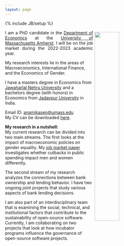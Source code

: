 ```yaml
---
layout: page
---
```

{% include JB/setup %}

<img style="float: right; width: 40%; padding: 6px;" src=" {{ site.url }}/assets/Photo%20(edited).JPG">

<p align="justify"> I am a PhD candidate in the <a href="https://www.umass.edu/economics/">Department of Economics</a> at the <a href="https://www.umass.edu/">University of Massachusetts Amherst</a>. I will be on the job market during the 2022-2023 academic year. <br>

My research interests lie in the areas of Macroeconomics, International Finance, and the Economics of Gender. <br>

I have a masters degree in Economics from <a href="https://www.jnu.ac.in/">Jawaharlal Nehru University</a> and a bachelors degree (with honors) in Economics from <a href="http://www.jaduniv.edu.in/view_department.php?deptid=66">Jadavpur University</a> in India. <br>

Email ID: <a href="mailto:anamikasen@umass.edu">anamikasen@umass.edu</a> <br>
My CV can be downloaded <a href="https://anamika-sen.github.io/assets/CV_AnamikaSen.pdf">here</a>. <br>


 <strong>My research in a nutshell:</strong> <br>
My current research can be divided into two main streams. The first looks at the impact of macroeconomic policies on gender equality. My <a href="https://anamika-sen.github.io/assets/The%20Impact%20of%20Austerity%20on%20Gender%20Inequality%20in%20Time%20Allocation%20in%20the%20United%20States.pdf">job market paper</a> investigates whether cutbacks in public spending impact men and women differently.

The second stream of my research analyzes the connections between bank ownership and lending behavior. I have two ongoing joint projects that study various aspects of bank lending decisions.

I am also part of an interdisciplinary team that is examining the social, technical, and institutional factors that contribute to the sustainability of open-source software. Currently, I am collaborating on two projects that look at how incubator programs influence the governance of open-source software projects. </p>
 

